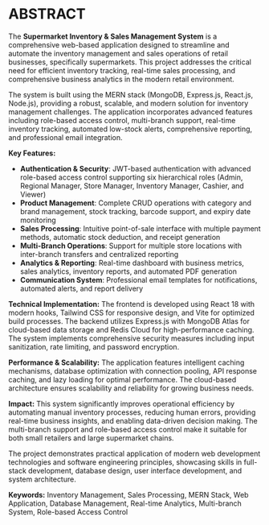# ABSTRACT

The **Supermarket Inventory & Sales Management System** is a comprehensive web-based application designed to streamline and automate the inventory management and sales operations of retail businesses, specifically supermarkets. This project addresses the critical need for efficient inventory tracking, real-time sales processing, and comprehensive business analytics in the modern retail environment.

The system is built using the MERN stack (MongoDB, Express.js, React.js, Node.js), providing a robust, scalable, and modern solution for inventory management challenges. The application incorporates advanced features including role-based access control, multi-branch support, real-time inventory tracking, automated low-stock alerts, comprehensive reporting, and professional email integration.

**Key Features:**
- **Authentication & Security**: JWT-based authentication with advanced role-based access control supporting six hierarchical roles (Admin, Regional Manager, Store Manager, Inventory Manager, Cashier, and Viewer)
- **Product Management**: Complete CRUD operations with category and brand management, stock tracking, barcode support, and expiry date monitoring
- **Sales Processing**: Intuitive point-of-sale interface with multiple payment methods, automatic stock deduction, and receipt generation
- **Multi-Branch Operations**: Support for multiple store locations with inter-branch transfers and centralized reporting
- **Analytics & Reporting**: Real-time dashboard with business metrics, sales analytics, inventory reports, and automated PDF generation
- **Communication System**: Professional email templates for notifications, automated alerts, and report delivery

**Technical Implementation:**
The frontend is developed using React 18 with modern hooks, Tailwind CSS for responsive design, and Vite for optimized build processes. The backend utilizes Express.js with MongoDB Atlas for cloud-based data storage and Redis Cloud for high-performance caching. The system implements comprehensive security measures including input sanitization, rate limiting, and password encryption.

**Performance & Scalability:**
The application features intelligent caching mechanisms, database optimization with connection pooling, API response caching, and lazy loading for optimal performance. The cloud-based architecture ensures scalability and reliability for growing business needs.

**Impact:**
This system significantly improves operational efficiency by automating manual inventory processes, reducing human errors, providing real-time business insights, and enabling data-driven decision making. The multi-branch support and role-based access control make it suitable for both small retailers and large supermarket chains.

The project demonstrates practical application of modern web development technologies and software engineering principles, showcasing skills in full-stack development, database design, user interface development, and system architecture.

**Keywords:** Inventory Management, Sales Processing, MERN Stack, Web Application, Database Management, Real-time Analytics, Multi-branch System, Role-based Access Control